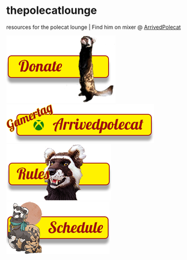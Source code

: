 # thepolecatlounge
resources for the polecat lounge | Find him on mixer @
[ArrivedPolecat](https://mixer.com/ArrivedPolecat)

<img src="donate.png"></img>
<img src="gamertag.png"></img>
<img src="rules_center.png"></img>
<img src="schedule_button_left.png"></img>
